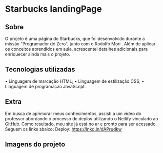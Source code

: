 # Starbucks landingPage

## Sobre
O projeto é uma página do Starbucks, que foi desenvolvido durante a missão "Programador do Zero", junto com o Rodolfo Mori . Além de aplicar os conceitos aprendidos em aula, acrescentei detalhes adicionais para enriquecer ainda mais o projeto.

## Tecnologias utilizadas
• Linguagem de marcação HTML;
• Linguagem de estilização CSS;
• Linguagem de programação JavaScript.

## Extra
Em busca de aprimorar meus conhecimentos, assisti a um vídeo do professor abordando o processo de deploy utilizando o Netlify vinculado ao GitHub. Como resultado, meu site já está no ar e pronto para ser acessado. Seguem os links abaixo:
Deploy: <a href="https://lara-starbucks.netlify.app/">https://lnkd.in/dAPrudkw </a>

## Imagens do projeto
